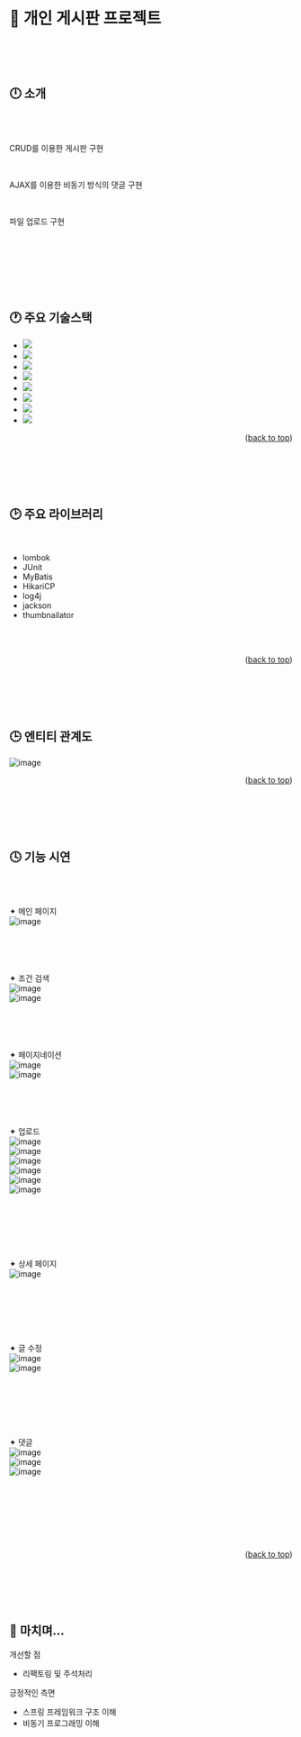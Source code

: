 🛫 개인 게시판 프로젝트
==
<br/>



<br/>
<br/>

<!-- ABOUT THE PROJECT -->
## :clock12: 소개
<br/>
<br/>



CRUD를 이용한 게시판 구현

<br/>

AJAX를 이용한 비동기 방식의 댓글 구현

<br/>

파일 업로드 구현

<br/>
<br/>
<br/>
<br/>







<br/>
<br/>

<!-- 기술스택 -->
## :clock1: 주요 기술스택





* <img src="https://img.shields.io/badge/Java-FF0000?style=for-the-badge&logo=Java&logoColor=white">
* <img src="https://img.shields.io/badge/javascript-F7DF1E?style=for-the-badge&logo=javascript&logoColor=white">
* <img src="https://img.shields.io/badge/jsp-FA6423?style=for-the-badge&logo=jsp&logoColor=white">
* <img src="https://img.shields.io/badge/spring-6DB33F?style=for-the-badge&logo=spring&logoColor=white">
* <img src="https://img.shields.io/badge/oracle-F80000?style=for-the-badge&logo=oracle&logoColor=white">
* <img src="https://img.shields.io/badge/openjdk-000000?style=for-the-badge&logo=openjdk&logoColor=white">
* <img src="https://img.shields.io/badge/apachetomcat-F8DC75?style=for-the-badge&logo=apachetomcat&logoColor=white">
* <img src="https://img.shields.io/badge/gitkraken-179287?style=for-the-badge&logo=gitkraken&logoColor=white">


<p align="right">(<a href="#readme-top">back to top</a>)</p>

<br/>
<br/>
<br/>
<br/>



## :clock2: 주요 라이브러리
<br/>

* lombok
* JUnit
* MyBatis
* HikariCP
* log4j
* jackson 
* thumbnailator 

<br/>
<br/>




<p align="right">(<a href="#readme-top">back to top</a>)</p>

<br/>
<br/>
<br/>
<br/>

## :clock3: 엔티티 관계도

![image](https://github.com/kty1210/NewSpringProject/assets/154123644/dcdfbc1f-8902-4397-9278-f980cf541ee3)

<p align="right">(<a href="#readme-top">back to top</a>)</p>

<br/>
<br/>
<br/>
<br/>

## :clock4: 기능 시연

<br/>

<br/> ✦ 메인 페이지 <br/>
![image](https://github.com/kty1210/NewSpringProject/assets/154123644/555bfe78-70db-450d-a337-b434e5f659d4)
<br/>
<br/>
<br/>
<br/>

<br/> ✦ 조건 검색 <br/>
![image](https://github.com/kty1210/NewSpringProject/assets/154123644/2de14546-d412-427e-9f15-5112734bc35e)<br/>
![image](https://github.com/kty1210/NewSpringProject/assets/154123644/5683834f-0944-4226-b3ca-b74099ec313d)
<br/>
<br/>
<br/>
<br/>

<br/> ✦ 페이지네이션 <br/>
![image](https://github.com/kty1210/NewSpringProject/assets/154123644/91ee41d3-8620-44c2-93d7-c0d49e86fa4b)<br/>
![image](https://github.com/kty1210/NewSpringProject/assets/154123644/e78f3a50-f6b8-4791-a8aa-958d29c4a05d)
<br/>
<br/>
<br/>
<br/>
 

<br/> ✦ 업로드 <br/>
![image](https://github.com/kty1210/NewSpringProject/assets/154123644/b2d2efc2-b565-4f68-98f0-50e5388ece11)<br/>
![image](https://github.com/kty1210/NewSpringProject/assets/154123644/94f10ed7-fa66-431e-b935-3c2c8597d142)<br/>
![image](https://github.com/kty1210/NewSpringProject/assets/154123644/6ed4f73c-83dd-4b4b-89d2-4893cc299a78)<br/>
![image](https://github.com/kty1210/NewSpringProject/assets/154123644/5543b6e6-1c26-48df-8a0c-856f0c493e57)<br/>
![image](https://github.com/kty1210/NewSpringProject/assets/154123644/fa806ff8-e4b7-43e3-9218-c22d4bc2a879)<br/>
![image](https://github.com/kty1210/NewSpringProject/assets/154123644/ed6f7094-8546-4b93-89f9-508ea3fee912)

<br/>
<br/>
<br/>
<br/>



<br/> ✦ 상세 페이지 <br/>
![image](https://github.com/kty1210/NewSpringProject/assets/154123644/92bb3eb1-f1ad-44de-a638-ce819e6ed78f)

<br/>
<br/>
<br/>
<br/>

<br/> ✦ 글 수정 <br/>
![image](https://github.com/kty1210/NewSpringProject/assets/154123644/05687d30-c25d-4c63-a397-5cb3bb114bf9)<br/>
![image](https://github.com/kty1210/NewSpringProject/assets/154123644/095d3054-a855-4826-bd1c-217b8a5d4f12)

<br/>
<br/>
<br/>
<br/>


<br/> ✦ 댓글 <br/>
![image](https://github.com/kty1210/NewSpringProject/assets/154123644/3abce417-926d-4597-b42e-327f486fed76)<br/>
![image](https://github.com/kty1210/NewSpringProject/assets/154123644/d50de52e-c82d-40fb-8ac5-14cc5110ec47)<br/>
![image](https://github.com/kty1210/NewSpringProject/assets/154123644/f4b8b966-a1a5-41fd-ac24-38bb42752498)

<br/>
<br/>
<br/>
<br/>




<br/>
<br/>


<p align="right">(<a href="#readme-top">back to top</a>)</p>

<br/>
<br/>
<br/>
<br/>







## 🛬 마치며...

개선할 점

* 리팩토링 및 주석처리


긍정적인 측면

* 스프링 프레임워크 구조 이해
* 비동기 프로그래밍 이해
